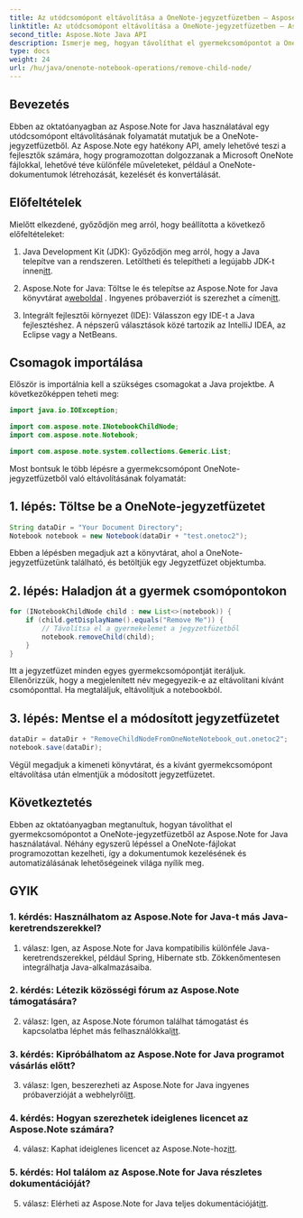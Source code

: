```yaml
---
title: Az utódcsomópont eltávolítása a OneNote-jegyzetfüzetben – Aspose.Note
linktitle: Az utódcsomópont eltávolítása a OneNote-jegyzetfüzetben – Aspose.Note
second_title: Aspose.Note Java API
description: Ismerje meg, hogyan távolíthat el gyermekcsomópontot a OneNote-jegyzetfüzetből az Aspose.Note for Java használatával. Kövesse lépésről lépésre útmutatónkat a zökkenőmentes dokumentumkezeléshez.
type: docs
weight: 24
url: /hu/java/onenote-notebook-operations/remove-child-node/
---
```

## Bevezetés

Ebben az oktatóanyagban az Aspose.Note for Java használatával egy utódcsomópont eltávolításának folyamatát mutatjuk be a OneNote-jegyzetfüzetből. Az Aspose.Note egy hatékony API, amely lehetővé teszi a fejlesztők számára, hogy programozottan dolgozzanak a Microsoft OneNote fájlokkal, lehetővé téve különféle műveleteket, például a OneNote-dokumentumok létrehozását, kezelését és konvertálását.

## Előfeltételek

Mielőtt elkezdené, győződjön meg arról, hogy beállította a következő előfeltételeket:

1.  Java Development Kit (JDK): Győződjön meg arról, hogy a Java telepítve van a rendszeren. Letöltheti és telepítheti a legújabb JDK-t innen[itt](https://www.oracle.com/java/technologies/javase-jdk15-downloads.html).

2.  Aspose.Note for Java: Töltse le és telepítse az Aspose.Note for Java könyvtárat a[weboldal](https://purchase.aspose.com/buy) . Ingyenes próbaverziót is szerezhet a címen[itt](https://releases.aspose.com/).

3. Integrált fejlesztői környezet (IDE): Válasszon egy IDE-t a Java fejlesztéshez. A népszerű választások közé tartozik az IntelliJ IDEA, az Eclipse vagy a NetBeans.

## Csomagok importálása

Először is importálnia kell a szükséges csomagokat a Java projektbe. A következőképpen teheti meg:

```java
import java.io.IOException;

import com.aspose.note.INotebookChildNode;
import com.aspose.note.Notebook;

import com.aspose.note.system.collections.Generic.List;
```

Most bontsuk le több lépésre a gyermekcsomópont OneNote-jegyzetfüzetből való eltávolításának folyamatát:

## 1. lépés: Töltse be a OneNote-jegyzetfüzetet

```java
String dataDir = "Your Document Directory";
Notebook notebook = new Notebook(dataDir + "test.onetoc2");
```

Ebben a lépésben megadjuk azt a könyvtárat, ahol a OneNote-jegyzetfüzetünk található, és betöltjük egy Jegyzetfüzet objektumba.

## 2. lépés: Haladjon át a gyermek csomópontokon

```java
for (INotebookChildNode child : new List<>(notebook)) {
    if (child.getDisplayName().equals("Remove Me")) {
        // Távolítsa el a gyermekelemet a jegyzetfüzetből
        notebook.removeChild(child);
    }
}
```

Itt a jegyzetfüzet minden egyes gyermekcsomópontját iteráljuk. Ellenőrizzük, hogy a megjelenített név megegyezik-e az eltávolítani kívánt csomóponttal. Ha megtaláljuk, eltávolítjuk a notebookból.

## 3. lépés: Mentse el a módosított jegyzetfüzetet

```java
dataDir = dataDir + "RemoveChildNodeFromOneNoteNotebook_out.onetoc2";
notebook.save(dataDir);
```

Végül megadjuk a kimeneti könyvtárat, és a kívánt gyermekcsomópont eltávolítása után elmentjük a módosított jegyzetfüzetet.

## Következtetés

Ebben az oktatóanyagban megtanultuk, hogyan távolíthat el gyermekcsomópontot a OneNote-jegyzetfüzetből az Aspose.Note for Java használatával. Néhány egyszerű lépéssel a OneNote-fájlokat programozottan kezelheti, így a dokumentumok kezelésének és automatizálásának lehetőségeinek világa nyílik meg.

## GYIK

### 1. kérdés: Használhatom az Aspose.Note for Java-t más Java-keretrendszerekkel?

1. válasz: Igen, az Aspose.Note for Java kompatibilis különféle Java-keretrendszerekkel, például Spring, Hibernate stb. Zökkenőmentesen integrálhatja Java-alkalmazásaiba.

### 2. kérdés: Létezik közösségi fórum az Aspose.Note támogatására?

2. válasz: Igen, az Aspose.Note fórumon találhat támogatást és kapcsolatba léphet más felhasználókkal[itt](https://forum.aspose.com/c/note/28).

### 3. kérdés: Kipróbálhatom az Aspose.Note for Java programot vásárlás előtt?

 3. válasz: Igen, beszerezheti az Aspose.Note for Java ingyenes próbaverzióját a webhelyről[itt](https://releases.aspose.com/).

### 4. kérdés: Hogyan szerezhetek ideiglenes licencet az Aspose.Note számára?

 4. válasz: Kaphat ideiglenes licencet az Aspose.Note-hoz[itt](https://purchase.aspose.com/temporary-license/).

### 5. kérdés: Hol találom az Aspose.Note for Java részletes dokumentációját?

 5. válasz: Elérheti az Aspose.Note for Java teljes dokumentációját[itt](https://reference.aspose.com/note/java/).